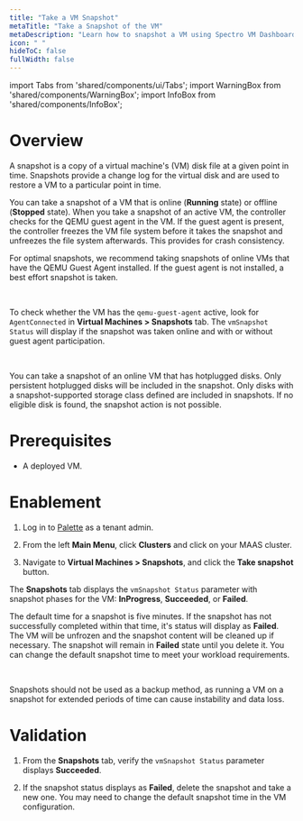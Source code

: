 ```yaml
---
title: "Take a VM Snapshot"
metaTitle: "Take a Snapshot of the VM"
metaDescription: "Learn how to snapshot a VM using Spectro VM Dashboard."
icon: " "
hideToC: false
fullWidth: false
---
```


import Tabs from 'shared/components/ui/Tabs';
import WarningBox from 'shared/components/WarningBox';
import InfoBox from 'shared/components/InfoBox';

# Overview

A snapshot is a copy of a virtual machine's (VM) disk file at a given point in time. Snapshots provide a change log for the virtual disk and are used to restore a VM to a particular point in time. 

You can take a snapshot of a VM that is online (**Running** state) or offline (**Stopped** state). When you take a snapshot of an active VM, the controller checks for the QEMU guest agent in the VM. If the guest agent is present, the controller freezes the VM file system before it takes the snapshot and unfreezes the file system afterwards. This provides for crash consistency.

For optimal snapshots, we recommend taking snapshots of online VMs that have the QEMU Guest Agent installed. If the guest agent is not installed, a best effort snapshot is taken.

<br />

<InfoBox>

To check whether the VM has the ``qemu-guest-agent`` active, look for ``AgentConnected`` in **Virtual Machines > Snapshots** tab. The ``vmSnapshot Status`` will display if the snapshot was taken online and with or without guest agent participation.

</InfoBox>

<br />

You can take a snapshot of an online VM that has hotplugged disks. Only persistent hotplugged disks will be included in the snapshot. Only disks with a snapshot-supported storage class defined are included in snapshots. If no eligible disk is found, the snapshot action is not possible.

# Prerequisites

- A deployed VM.


# Enablement

1. Log in to [Palette](https://console.spectrocloud.com) as a tenant admin.


2. From the left **Main Menu**, click **Clusters** and click on your MAAS cluster. 


3. Navigate to **Virtual Machines > Snapshots**, and click the **Take snapshot** button.

The **Snapshots** tab displays the ``vmSnapshot Status`` parameter with snapshot phases for the VM: **InProgress**, **Succeeded**, or **Failed**.

The default time for a snapshot is five minutes. If the snapshot has not successfully completed within that time, it's status will display as **Failed**. The VM will be unfrozen and the snapshot content will be cleaned up if necessary. The snapshot will remain in **Failed** state until you delete it. You can change the default snapshot time to meet your workload requirements.

<br />

<WarningBox>

Snapshots should not be used as a backup method, as running a VM on a snapshot for extended periods of time can cause instability and data loss.

</WarningBox>

# Validation

1. From the **Snapshots** tab, verify the ``vmSnapshot Status`` parameter displays **Succeeded**.

2. If the snapshot status displays as **Failed**, delete the snapshot and take a new one. You may need to change the default snapshot time in the VM configuration. 







